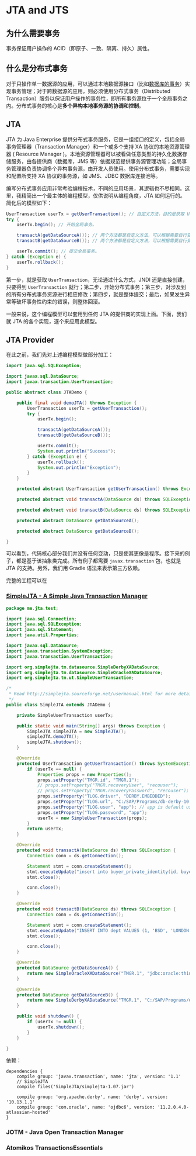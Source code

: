 # JTA and JTS

## 为什么需要事务

事务保证用户操作的 ACID（即原子、一致、隔离、持久）属性。

## 什么是分布式事务

对于只操作单一数据源的应用，可以通过本地数据源接口（比如[数据库的事务](SQL.md#事务)）实现事务管理；对于跨数据源的应用，则必须使用分布式事务（Distributed Transaction）服务以保证用户操作的事务性，即所有事务源位于一个全局事务之内。分布式事务的核心是**多个异构本地事务源的协调和控制**。

## JTA

JTA 为 Java Enterprise 提供分布式事务服务，它是一组接口的定义，包括全局事务管理器（Transaction Manager）和一个或多个支持 XA 协议的本地资源管理器 ( Resource Manager )。本地资源管理器可以被看做任意类型的持久化数据存储服务，由各提供商（数据库，JMS 等）依据规范提供事务源管理功能；全局事务管理器负责协调多个异构事务源，由开发人员使用。使用分布式事务，需要实现和配置所支持 XA 协议的事务源，如 JMS、JDBC 数据库连接池等。

编写分布式事务应用非常考验编程技术，不同的应用场景，其逻辑也不尽相同。这里，我精简出一个最主体的编程模型，仅供说明从编程角度，JTA 如何运行的。简化后的模型如下：

```Java
UserTransaction userTx = getUserTransaction(); // 自定义方法，目的是获取 UserTransaction，有可能是通过 JNDI 获取，或者直接创建。
try {
    userTx.begin(); // 开始全局事务。

    transactA(getDataSourceA()); // 两个方法都是自定义方法，可以根据需要自行变化，唯一目的就是拿到事务源，做相应改动。
    transactB(getDataSourceB()); // 两个方法都是自定义方法，可以根据需要自行变化，唯一目的就是拿到事务源，做相应改动。

    userTx.commit(); // 提交全局事务。
} catch (Exception e) {
    userTx.rollback();
}
```

第一步，就是获取 `UserTransaction`，无论通过什么方式，JNDI 还是直接创建，只要得到 `UserTransaction` 就行；第二步，开始分布式事务；第三步，对涉及到的所有分布式事务资源进行相应修改；第四步，就是整体提交；最后，如果发生异常等破坏事务性约束的错误，则整体回滚。

一般来说，这个编程模型可以套用到任何 JTA 的提供商的实现上面。下面，我们就 JTA 的各个实现，逐个来应用此模型。

## JTA Provider

在此之前，我们先对上述编程模型做部分加工：

```Java
import java.sql.SQLException;

import javax.sql.DataSource;
import javax.transaction.UserTransaction;

public abstract class JTADemo {

    public final void demoJTA() throws Exception {
        UserTransaction userTx = getUserTransaction();
        try {
            userTx.begin();

            transactA(getDataSourceA());
            transactB(getDataSourceB());

            userTx.commit();
            System.out.println("Success");
        } catch (Exception e) {
            userTx.rollback();
            System.out.println("Exception");
        }
    }

    protected abstract UserTransaction getUserTransaction() throws Exception;

    protected abstract void transactA(DataSource ds) throws SQLException;

    protected abstract void transactB(DataSource ds) throws SQLException;

    protected abstract DataSource getDataSourceA();

    protected abstract DataSource getDataSourceB();

}
```
可以看到，代码核心部分我们并没有任何变动，只是使其更像是程序。接下来的例子，都是基于该抽象类完成。所有例子都需要 `javax.transaction` 包，也就是 JTA 的支持。另外，我们用 Gradle 语法来表示第三方依赖。

完整的工程可以在

### [SimpleJTA - A Simple Java Transaction Manager](http://simplejta.sourceforge.net/)

```Java
package me.jta.test;

import java.sql.Connection;
import java.sql.SQLException;
import java.sql.Statement;
import java.util.Properties;

import javax.sql.DataSource;
import javax.transaction.SystemException;
import javax.transaction.UserTransaction;

import org.simplejta.tm.datasource.SimpleDerbyXADataSource;
import org.simplejta.tm.datasource.SimpleOracleXADataSource;
import org.simplejta.tm.ut.SimpleUserTransaction;

/*
 * Read http://simplejta.sourceforge.net/usermanual.html for more details.
 */
public class SimpleJTA extends JTADemo {

    private SimpleUserTransaction userTx;

    public static void main(String[] args) throws Exception {
        SimpleJTA simpleJTA = new SimpleJTA();
        simpleJTA.demoJTA();
        simpleJTA.shutdown();
    }

    @Override
    protected UserTransaction getUserTransaction() throws SystemException {
        if (userTx == null) {
            Properties props = new Properties();
            props.setProperty("TMGR.id", "TMGR.1");
            // props.setProperty("TMGR.recoveryUser", "recouser");
            // props.setProperty("TMGR.recoveryPassword", "recouser");
            props.setProperty("TLOG.driver", "DERBY.EMBEDDED");
            props.setProperty("TLOG.url", "C:/SAP/Programs/db-derby-10.13.1.1-bin/db/simplejtadb"); // Derby DB
            props.setProperty("TLOG.user", "app"); // app is default user.
            props.setProperty("TLOG.password", "app");
            userTx = new SimpleUserTransaction(props);
        }
        return userTx;
    }

    @Override
    protected void transactA(DataSource ds) throws SQLException {
        Connection conn = ds.getConnection();

        Statement stmt = conn.createStatement();
        stmt.executeUpdate("insert into buyer_private_identity(id, buyer_org, supplier_org, private_id) values(buyer_private_identity_seq.nextval, 109, 110, 'jta')"); // Can be any DML.
        stmt.close();

        conn.close();
    }

    @Override
    protected void transactB(DataSource ds) throws SQLException {
        Connection conn = ds.getConnection();

        Statement stmt = conn.createStatement();
        stmt.executeUpdate("INSERT INTO dept VALUES (1, 'BSD', 'LONDON')"); // SQL: create table(id int, name varchar(50), location varchar(50)); Can be any DML.
        stmt.close();

        conn.close();
    }

    @Override
    protected DataSource getDataSourceA() {
        return new SimpleOracleXADataSource("TMGR.1", "jdbc:oracle:thin:@localhost:1521:XE", "tbeos", "tbeos"); // Existing user in oracle instance. You should have oracle instance in advance.
    }

    @Override
    protected DataSource getDataSourceB() {
        return new SimpleDerbyXADataSource("TMGR.1", "C:/SAP/Programs/db-derby-10.13.1.1-bin/db/simplejtadb", "app", "app"); // app is default user.
    }

    public void shutdown() {
        if (userTx != null) {
            userTx.shutdown();
        }
    }

}
```

依赖：

```Gradle
dependencies {
    compile group: 'javax.transaction', name: 'jta', version: '1.1'
    // SimpleJTA
    compile files('SimpleJTA/simplejta-1.07.jar')

    compile group: 'org.apache.derby', name: 'derby', version: '10.13.1.1'
    compile group: 'com.oracle', name: 'ojdbc6', version: '11.2.0.4.0-atlassian-hosted'
}
```

### JOTM - Java Open Transaction Manager

### Atomikos TransactionsEssentials
